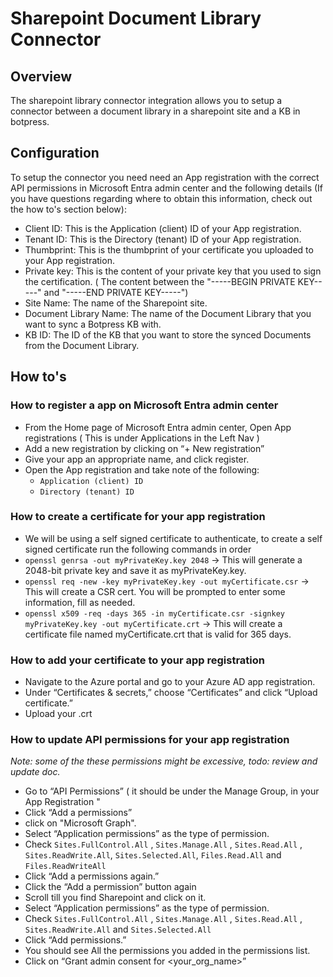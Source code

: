 # Sharepoint Document Library Connector

## Overview

The sharepoint library connector integration allows you to setup a connector between a document library in a sharepoint site and a KB in botpress.

## Configuration

To setup the connector you need need an App registration with the correct API permissions in Microsoft Entra admin center and the following details (If you have questions regarding where to obtain this information, check out the how to's section below):

- Client ID: This is the Application (client) ID of your App registration.
- Tenant ID: This is the Directory (tenant) ID of your App registration.
- Thumbprint: This is the thumbprint of your certificate you uploaded to your App registration.
- Private key: This is the content of your private key that you used to sign the certification. ( The content between the "-----BEGIN PRIVATE KEY-----" and "-----END PRIVATE KEY-----")
- Site Name: The name of the Sharepoint site.
- Document Library Name: The name of the Document Library that you want to sync a Botpress KB with.
- KB ID: The ID of the KB that you want to store the synced Documents from the Document Library.

## How to's

### How to register a app on Microsoft Entra admin center

- From the Home page of Microsoft Entra admin center, Open App registrations ( This is under Applications in the Left Nav )
- Add a new registration by clicking on “+ New registration”
- Give your app an appropriate name, and click register.
- Open the App registration and take note of the following:
  - `Application (client) ID`
  - `Directory (tenant) ID`

### How to create a certificate for your app registration

- We will be using a self signed certificate to authenticate, to create a self signed certificate run the following commands in order
- `openssl genrsa -out myPrivateKey.key 2048` → This will generate a 2048-bit private key and save it as myPrivateKey.key.
- `openssl req -new -key myPrivateKey.key -out myCertificate.csr` → This will create a CSR cert. You will be prompted to enter some information, fill as needed.
- `openssl x509 -req -days 365 -in myCertificate.csr -signkey myPrivateKey.key -out myCertificate.crt` → This will create a certificate file named myCertificate.crt that is valid for 365 days.

### How to add your certificate to your app registration

- Navigate to the Azure portal and go to your Azure AD app registration.
- Under “Certificates & secrets,” choose “Certificates” and click “Upload certificate.”
- Upload your .crt

### How to update API permissions for your app registration

_Note: some of the these permissions might be excessive, todo: review and update doc._

- Go to “API Permissions” ( it should be under the Manage Group, in your App Registration "
- Click “Add a permissions”
- click on "Microsoft Graph".
- Select “Application permissions” as the type of permission.
- Check `Sites.FullControl.All`  , `Sites.Manage.All` , `Sites.Read.All` , `Sites.ReadWrite.All`, `Sites.Selected.All`, `Files.Read.All` and `Files.ReadWriteAll`
- Click “Add a permissions again.”
- Click the “Add a permission” button again
- Scroll till you find Sharepoint and click on it.
- Select “Application permissions” as the type of permission.
- Check `Sites.FullControl.All`  , `Sites.Manage.All` , `Sites.Read.All` , `Sites.ReadWrite.All` and `Sites.Selected.All`
- Click “Add permissions.”
- You should see All the permissions you added in the permissions list.
- Click on “Grant admin consent for <your_org_name>”
